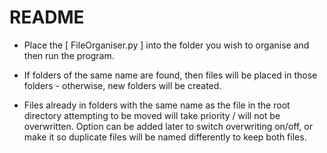 # README
- Place the [ FileOrganiser.py ] into the folder you wish to organise and then run the program.

- If folders of the same name are found, then files will be placed in those folders - otherwise, new folders will be created.

- Files already in folders with the same name as the file in the root directory attempting to be moved will take priority / will not be overwritten.
	Option can be added later to switch overwriting on/off, or make it so duplicate files will be named differently to keep both files.
